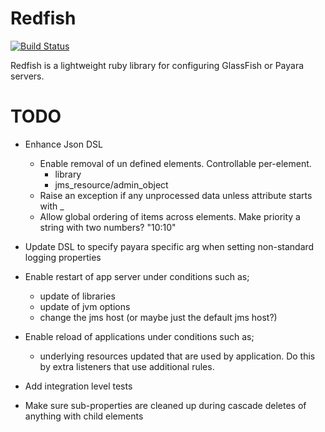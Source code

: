 # Redfish

[![Build Status](https://secure.travis-ci.org/realityforge/redfish.png?branch=master)](http://travis-ci.org/realityforge/redfish)

Redfish is a lightweight ruby library for configuring GlassFish or Payara servers.

# TODO

* Enhance Json DSL
    * Enable removal of un defined elements. Controllable per-element.
      - library
      - jms_resource/admin_object
    * Raise an exception if any unprocessed data unless attribute starts with _
    * Allow global ordering of items across elements. Make priority a string with two numbers? "10:10"

* Update DSL to specify payara specific arg when setting non-standard logging properties

* Enable restart of app server under conditions such as;
    * update of libraries
    * update of jvm options
    * change the jms host (or maybe just the default jms host?)

* Enable reload of applications under conditions such as;
  - underlying resources updated that are used by application. Do this by extra listeners that use additional rules.

* Add integration level tests

* Make sure sub-properties are cleaned up during cascade deletes of anything with child elements
